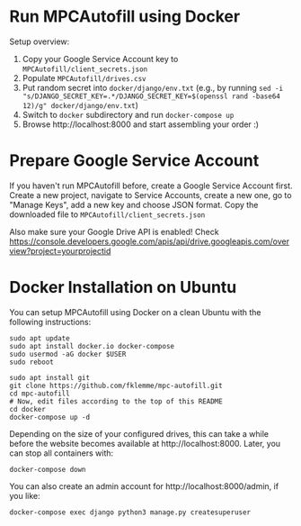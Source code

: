 # Run MPCAutofill using Docker

Setup overview:

1. Copy your Google Service Account key to `MPCAutofill/client_secrets.json`
2. Populate `MPCAutofill/drives.csv`
3. Put random secret into `docker/django/env.txt` (e.g., by running `sed -i "s/DJANGO_SECRET_KEY=.*/DJANGO_SECRET_KEY=$(openssl rand -base64 12)/g" docker/django/env.txt`)
4. Switch to `docker` subdirectory and run `docker-compose up`
5. Browse http://localhost:8000 and start assembling your order :)

# Prepare Google Service Account

If you haven't run MPCAutofill before, create a Google Service Account first. Create a new project, navigate to Service Accounts, create a new one, go to "Manage Keys", add a new key and choose JSON format. Copy the downloaded file to `MPCAutofill/client_secrets.json`

Also make sure your Google Drive API is enabled! Check
https://console.developers.google.com/apis/api/drive.googleapis.com/overview?project=yourprojectid

# Docker Installation on Ubuntu

You can setup MPCAutofill using Docker on a clean Ubuntu with the following instructions:

    sudo apt update
    sudo apt install docker.io docker-compose
    sudo usermod -aG docker $USER
    sudo reboot

    sudo apt install git
    git clone https://github.com/fklemme/mpc-autofill.git
    cd mpc-autofill
    # Now, edit files according to the top of this README
    cd docker
    docker-compose up -d

Depending on the size of your configured drives, this can take a while before the website becomes available at http://localhost:8000.
Later, you can stop all containers with:

    docker-compose down

You can also create an admin account for http://localhost:8000/admin, if you like:

    docker-compose exec django python3 manage.py createsuperuser
